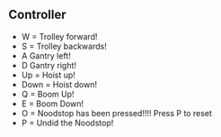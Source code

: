 ## Controller

 - W = Trolley forward!
 - S = Trolley backwards!
 - A Gantry left!
 - D Gantry right!
 - Up =  Hoist up!
 - Down = Hoist down! 
 - Q = Boom Up!
 - E = Boom Down!
 - O = Noodstop has been pressed!!!! Press P to reset
 - P = Undid the Noodstop!